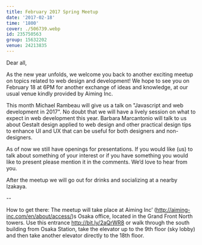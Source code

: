 ```yaml
---
title: February 2017 Spring Meetup
date: '2017-02-18'
time: '1800'
cover: ./506739.webp
id: 235750563
group: 15632202
venue: 24213835
---
```


Dear all,

As the new year unfolds, we welcome you back to another exciting meetup on topics related to web design and development! We hope to see you on February 18 at 6PM for another exchange of ideas and knowledge, at our usual venue kindly provided by Aiming Inc.

This month Michael Rambeau will give us a talk on "Javascript and web development in 2017". No doubt that we will have a lively session on what to expect in web development this year. Barbara Marcantonio will talk to us about Gestalt design applied to web design and other practical design tips to enhance UI and UX that can be useful for both designers and non-designers.

As of now we still have openings for presentations. If you would like (us) to talk about something of your interest or if you have something you would like to present please mention it in the comments. We’d love to hear from you.

After the meetup we will go out for drinks and socializing at a nearby Izakaya.

--

How to get there: The meetup will take place at Aiming Inc’ (http://aiming-inc.com/en/about/access/)s Osaka office, located in the Grand Front North towers. Use this entrance http://bit.ly/2aQrWR8 or walk through the south building from Osaka Station, take the elevator up to the 9th floor (sky lobby) and then take another elevator directly to the 18th floor.
